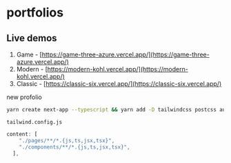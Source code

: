 # portfolios

## Live demos
1. Game - [https://game-three-azure.vercel.app/](https://game-three-azure.vercel.app/)
2. Modern - [https://modern-kohl.vercel.app/](https://modern-kohl.vercel.app/)
3. Classic - [https://classic-six.vercel.app/](https://classic-six.vercel.app/)

new profolio

```bash
yarn create next-app --typescript && yarn add -D tailwindcss postcss autoprefixer && npx tailwindcss init -p
```

`tailwind.config.js`

```js
content: [
    "./pages/**/*.{js,ts,jsx,tsx}",
    "./components/**/*.{js,ts,jsx,tsx}",
  ],
```
